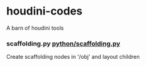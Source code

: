 # houdini-codes
A barn of houdini tools

### scaffolding.py [python/scaffolding.py](https://github.com/se-beast-ian/houdini-codes/blob/main/python/scaffolding.py)
Create scaffolding nodes in '/obj' and layout children

